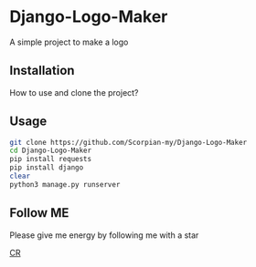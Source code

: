 # Django-Logo-Maker

A simple project to make a logo

## Installation

How to use and clone the project?

## Usage

```bash
git clone https://github.com/Scorpian-my/Django-Logo-Maker
cd Django-Logo-Maker
pip install requests
pip install django
clear
python3 manage.py runserver
```

## Follow ME

Please give me energy by following me with a star

[CR](t.me/Dev_Scorpian)
